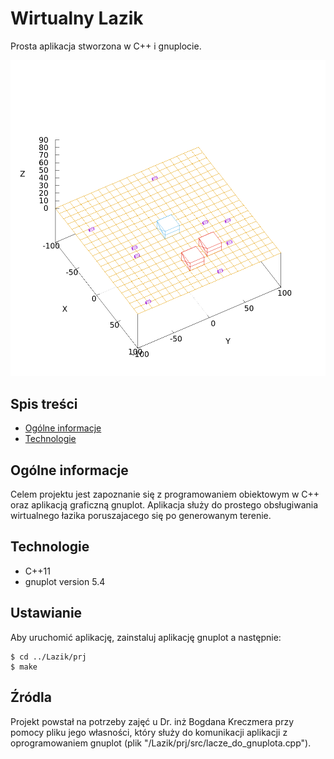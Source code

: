# Wirtualny Lazik
Prosta aplikacja stworzona w C++ i gnuplocie.

![Lazik przyklad](./images/program_lazik.png)

## Spis treści
* [Ogólne informacje](#ogólne-informacje)
* [Technologie](#technologie)

## Ogólne informacje
Celem projektu jest zapoznanie się z programowaniem obiektowym w C++ oraz aplikacją graficzną gnuplot. Aplikacja służy do prostego obsługiwania wirtualnego łazika poruszajacego się po generowanym terenie.

## Technologie
* C++11
* gnuplot version 5.4

## Ustawianie
Aby uruchomić aplikację, zainstaluj aplikację gnuplot a następnie:

```
$ cd ../Lazik/prj
$ make
```
## Źródla
Projekt powstał na potrzeby zajęć u Dr. inż Bogdana Kreczmera przy pomocy pliku jego własności, który służy do komunikacji aplikacji z oprogramowaniem gnuplot (plik "/Lazik/prj/src/lacze_do_gnuplota.cpp").
